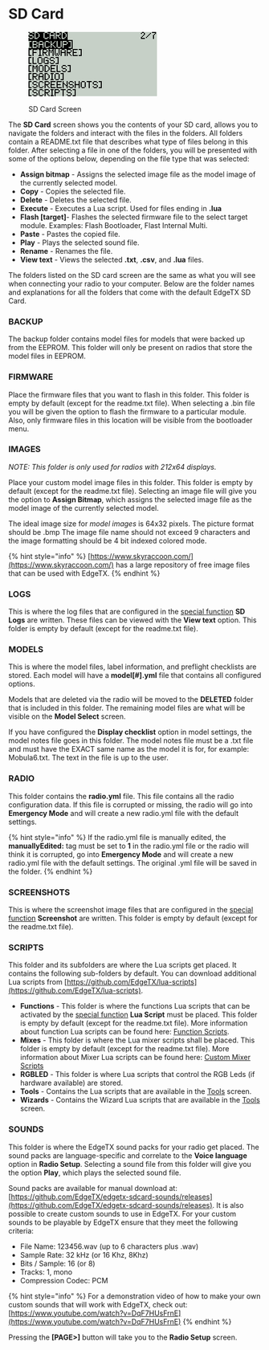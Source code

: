 # SD Card

<figure><img src="../../.gitbook/assets/bwsdcard1.png" alt=""><figcaption><p>SD Card Screen</p></figcaption></figure>

The **SD Card** screen shows you the contents of your SD card, allows you to navigate the folders and interact with the files in the folders. All folders contain a README.txt file that describes what type of files belong in this folder. After selecting a file in one of the folders, you will be presented with some of the options below, depending on the file type that was selected:

* **Assign bitmap** - Assigns the selected image file as the model image of the currently selected model.
* **Copy** - Copies the selected file.
* **Delete** - Deletes the selected file.
* **Execute** - Executes a Lua script. Used for files ending in **.lua**
* **Flash \[target]**- Flashes the selected firmware file to the select target module.  Examples: Flash Bootloader, Flast Internal Multi.
* **Paste** - Pastes the copied file.
* **Play** - Plays the selected sound file.
* **Rename** - Renames the file.
* **View text** - Views the selected **.txt**, **.csv**, and **.lua** files.&#x20;

The folders listed on the SD card screen are the same as what you will see when connecting your radio to your computer. Below are the folder names and explanations for all the folders that come with the default EdgeTX SD Card.&#x20;

### BACKUP

The backup folder contains model files for models that were backed up from the EEPROM. This folder will only be present on radios that store the model files in EEPROM.

### FIRMWARE

Place the firmware files that you want to flash in this folder. This folder is empty by default (except for the readme.txt file). When selecting a .bin file you will be given the option to flash the firmware to a particular module. Also, only firmware files in this location will be visible from the bootloader menu.

### IMAGES

_NOTE: This folder is only used for radios with 212x64 displays._&#x20;

Place your custom model image files in this folder. This folder is empty by default (except for the readme.txt file). Selecting an image file will give you the option to **Assign Bitmap**, which assigns the selected image file as the model image of the currently selected model.

The ideal image size for _model images_ is 64x32 pixels. The picture format should be .bmp The image file name should not exceed 9 characters and the image formatting should be 4 bit indexed colored mode.

{% hint style="info" %}
[https://www.skyraccoon.com/](https://www.skyraccoon.com/) has a large repository of free image files that can be used with EdgeTX.
{% endhint %}

### LOGS

This is where the log files that are configured in the [special function](../model-select/special-functions.md) **SD Logs** are written. These files can be viewed with the **View text** option. This folder is empty by default (except for the readme.txt file).

### MODELS

This is where the model files, label information, and preflight checklists are stored.  Each model will have a **model\[#].yml** file that contains all configured options.&#x20;

Models that are deleted via the radio will be moved to the **DELETED** folder that is included in this folder. The remaining model files are what will be visible on the **Model Select** screen.

If you have configured the **Display checklist** option in model settings, the model notes file goes in this folder. The model notes file must be a .txt file and must have the EXACT same name as the model it is for, for example: Mobula6.txt. The text in the file is up to the user.

### RADIO

This folder contains the **radio.yml** file. This file contains all the radio configuration data. If this file is corrupted or missing, the radio will go into **Emergency Mode** and will create a new radio.yml file with the default settings.&#x20;

{% hint style="info" %}
If the radio.yml file is manually edited, the **manuallyEdited:** tag must be set to **1** in the radio.yml file or the radio will think it is corrupted, go into **Emergency Mode** and will create a new radio.yml file with the default settings. The original .yml file will be saved in the folder.
{% endhint %}

### SCREENSHOTS

This is where the screenshot image files that are configured in the [special function](../model-select/special-functions.md) **Screenshot** are written. This folder is empty by default (except for the readme.txt file).

### SCRIPTS

This folder and its subfolders are where the Lua scripts get placed. It contains the following sub-folders by default. You can download additional Lua scripts from [https://github.com/EdgeTX/lua-scripts](https://github.com/EdgeTX/lua-scripts).

* **Functions** - This folder is where the functions Lua scripts that can be activated by the [special function](../../color-radios/model-settings/special-functions.md) **Lua Script** must be placed. This folder is empty by default (except for the readme.txt file).  More information about function Lua scripts can be found here: [Function Scripts](https://luadoc.edgetx.org/part\_i\_-\_script\_type\_overview/function\_scripts).
* **Mixes** - This folder is where the Lua mixer scripts shall be placed. This folder is empty by default (except for the readme.txt file). More information about Mixer Lua scripts can be found here: [Custom Mixer Scripts](https://luadoc.edgetx.org/part\_i\_-\_script\_type\_overview/mix)
* **RGBLED** - This folder is where Lua scripts that control the RGB Leds (if hardware available) are stored.
* **Tools** - Contains the Lua scripts that are available in the [Tools](../../color-radios/radio-settings/tools.md) screen.&#x20;
* **Wizards** - Contains the Wizard Lua scripts that are available in the [Tools](../../color-radios/radio-settings/tools.md) screen.&#x20;

### SOUNDS

This folder is where the EdgeTX sound packs for your radio get placed. The sound packs are language-specific and correlate to the **Voice language** option in **Radio Setup**. Selecting a sound file from this folder will give you the option **Play**, which plays the selected sound file.

Sound packs are available for manual download at: [https://github.com/EdgeTX/edgetx-sdcard-sounds/releases](https://github.com/EdgeTX/edgetx-sdcard-sounds/releases).  It is also possible to create custom sounds to use in EdgeTX. For your custom sounds to be playable by EdgeTX ensure that they meet the following criteria:

* File Name: 123456.wav (up to 6 characters plus .wav)
* Sample Rate: 32 kHz (or 16 Khz, 8Khz)
* Bits / Sample: 16 (or 8)
* Tracks: 1, mono
* Compression Codec: PCM

{% hint style="info" %}
For a demonstration video of how to make your own custom sounds that will work with EdgeTX, check out: [https://www.youtube.com/watch?v=DqF7HUsFrnE](https://www.youtube.com/watch?v=DqF7HUsFrnE)
{% endhint %}

Pressing the **\[PAGE>]** button will take you to the **Radio Setup** screen.
